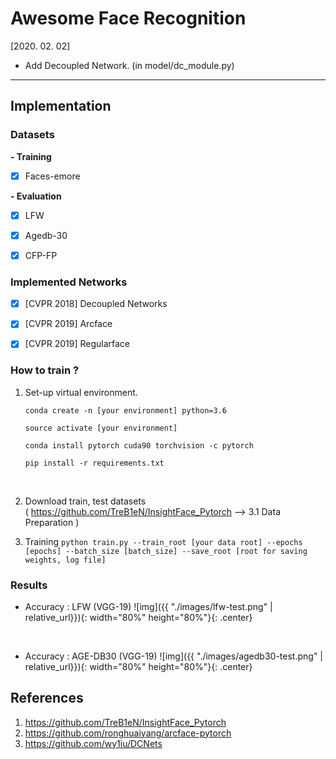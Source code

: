 # Awesome Face Recognition

[2020. 02. 02] 

* Add Decoupled Network. (in model/dc_module.py)

---



## Implementation 

### Datasets

**- Training**
- [x] Faces-emore

  

**- Evaluation**
- [x] LFW
- [x] Agedb-30
- [x] CFP-FP



### Implemented Networks

- [x] [CVPR 2018] Decoupled Networks
- [x] [CVPR 2019] Arcface 
- [x] [CVPR 2019] Regularface



### How to train ?

1. Set-up virtual environment.  

   ```
   conda create -n [your environment] python=3.6
   
   source activate [your environment]
   
   conda install pytorch cuda90 torchvision -c pytorch
   
   pip install -r requirements.txt
   ```

   ​    
   

2. Download train, test datasets  
   ( https://github.com/TreB1eN/InsightFace_Pytorch —> 3.1 Data Preparation )   

3. Training 
   `python train.py --train_root [your data root] --epochs [epochs] --batch_size [batch_size] --save_root [root for saving weights, log file]`



### Results

* Accuracy : LFW  (VGG-19)
  ![img]({{ "./images/lfw-test.png" | relative_url}}){: width="80%" height="80%"}{: .center}  

​    


* Accuracy : AGE-DB30 (VGG-19)
  ![img]({{ "./images/agedb30-test.png" | relative_url}}){: width="80%" height="80%"}{: .center} 









## References

1. <https://github.com/TreB1eN/InsightFace_Pytorch>
2. https://github.com/ronghuaiyang/arcface-pytorch
3. https://github.com/wy1iu/DCNets

